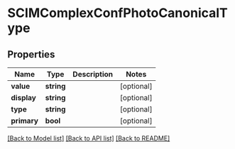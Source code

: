 # SCIMComplexConfPhotoCanonicalType

## Properties
Name | Type | Description | Notes
------------ | ------------- | ------------- | -------------
**value** | **string** |  | [optional] 
**display** | **string** |  | [optional] 
**type** | **string** |  | [optional] 
**primary** | **bool** |  | [optional] 

[[Back to Model list]](../README.md#documentation-for-models) [[Back to API list]](../README.md#documentation-for-api-endpoints) [[Back to README]](../README.md)


